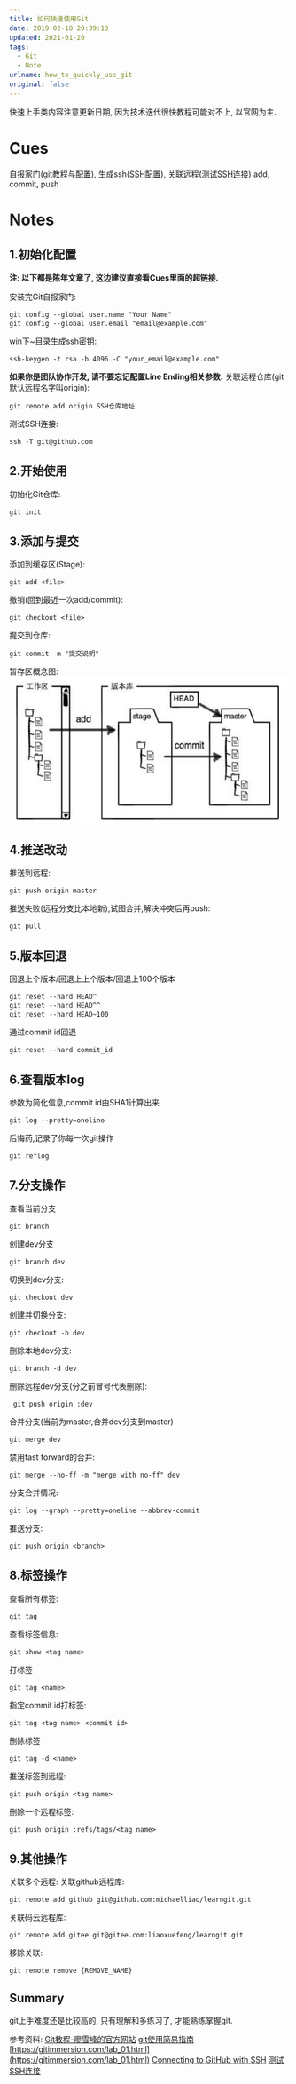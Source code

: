 ```yaml
---
title: 如何快速使用Git
date: 2019-02-18 20:39:13
updated: 2021-01-20
tags:
  - Git
  - Note
urlname: how_to_quickly_use_git
original: false
---
```

快速上手类内容注意更新日期, 因为技术迭代很快教程可能对不上, 以官网为主.
<!--more-->

# Cues

自报家门([git教程与配置](https://gitimmersion.com/lab_01.html)), 生成ssh([SSH配置](https://docs.github.com/en/github/authenticating-to-github/connecting-to-github-with-ssh)), 关联远程([测试SSH连接](https://docs.github.com/cn/github/authenticating-to-github/testing-your-ssh-connection))
add, commit, push

# Notes

## 1.初始化配置

**注: 以下都是陈年文章了, 这边建议直接看Cues里面的超链接.**

安装完Git自报家门:
~~~
git config --global user.name "Your Name"
git config --global user.email "email@example.com"
~~~
win下~目录生成ssh密钥:
~~~
ssh-keygen -t rsa -b 4096 -C "your_email@example.com"
~~~
**如果你是团队协作开发, 请不要忘记配置Line Ending相关参数.** 
关联远程仓库(git默认远程名字叫origin):
~~~
git remote add origin SSH仓库地址
~~~
测试SSH连接: 
~~~
ssh -T git@github.com
~~~
## 2.开始使用
初始化Git仓库:
~~~
git init
~~~
## 3.添加与提交
添加到缓存区(Stage):
~~~ 
git add <file>
~~~
撤销(回到最近一次add/commit):
~~~
git checkout <file>
~~~
提交到仓库:
~~~
git commit -m "提交说明"
~~~
暂存区概念图:
![0](/picture/20190218-0.jpg)
		
## 4.推送改动
推送到远程:
~~~
git push origin master
~~~
推送失败(远程分支比本地新),试图合并,解决冲突后再push:
~~~
git pull
~~~
## 5.版本回退
回退上个版本/回退上上个版本/回退上100个版本
~~~
git reset --hard HEAD^ 
git reset --hard HEAD^^ 
git reset --hard HEAD~100 
~~~
通过commit id回退
~~~
git reset --hard commit_id
~~~
## 6.查看版本log
参数为简化信息,commit id由SHA1计算出来
~~~
git log --pretty=oneline
~~~
后悔药,记录了你每一次git操作
~~~
git reflog
~~~
## 7.分支操作
查看当前分支
~~~
git branch
~~~
创建dev分支
~~~
git branch dev
~~~
切换到dev分支:
~~~
git checkout dev
~~~
创建并切换分支:
~~~
git checkout -b dev
~~~
删除本地dev分支:
~~~
git branch -d dev
~~~
删除远程dev分支(分之前冒号代表删除):
~~~
 git push origin :dev 
~~~
合并分支(当前为master,合并dev分支到master)
~~~
git merge dev
~~~
禁用fast forward的合并:
~~~
git merge --no-ff -m "merge with no-ff" dev
~~~
分支合并情况:
~~~
git log --graph --pretty=oneline --abbrev-commit
~~~
推送分支:
~~~
git push origin <branch>
~~~
## 8.标签操作
查看所有标签:
~~~
git tag
~~~
查看标签信息:
~~~
git show <tag name>
~~~
打标签
~~~
git tag <name>
~~~
指定commit id打标签:
~~~
git tag <tag name> <commit id>
~~~
删除标签
~~~
git tag -d <name>
~~~
推送标签到远程:
~~~
git push origin <tag name>
~~~
删除一个远程标签:
~~~
git push origin :refs/tags/<tag name>
~~~
## 9.其他操作
关联多个远程:
关联github远程库:
~~~
git remote add github git@github.com:michaelliao/learngit.git
~~~
关联码云远程库:
~~~
git remote add gitee git@gitee.com:liaoxuefeng/learngit.git
~~~
移除关联: 
~~~
git remote remove {REMOVE_NAME}
~~~

## Summary
git上手难度还是比较高的, 只有理解和多练习了, 才能熟练掌握git.

参考资料:
[Git教程-廖雪峰的官方网站](https://www.liaoxuefeng.com/wiki/0013739516305929606dd18361248578c67b8067c8c017b000)
[git使用简易指南](http://www.bootcss.com/p/git-guide/)
[https://gitimmersion.com/lab_01.html](https://gitimmersion.com/lab_01.html)
[Connecting to GitHub with SSH](https://docs.github.com/en/github/authenticating-to-github/connecting-to-github-with-ssh)
[测试SSH连接](https://docs.github.com/cn/github/authenticating-to-github/testing-your-ssh-connection)